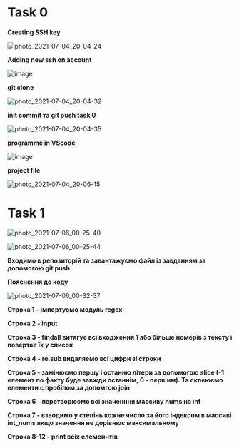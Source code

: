 # Task 0

**Creating SSH key**

![photo_2021-07-04_20-04-24](https://user-images.githubusercontent.com/81532518/124393412-14e31980-dd03-11eb-85c2-7d0472ee3340.jpg)

**Adding new ssh on account**


![image](https://user-images.githubusercontent.com/81532518/124393597-d732c080-dd03-11eb-8d2c-2e6c93732046.png)

**git clone**

![photo_2021-07-04_20-04-32](https://user-images.githubusercontent.com/81532518/124393426-26c4bc80-dd03-11eb-9d04-e9a9f0398c6b.jpg)

**init commit та git push task 0**

![photo_2021-07-04_20-04-35](https://user-images.githubusercontent.com/81532518/124393428-27f5e980-dd03-11eb-933f-7032de0394ab.jpg)

**programme in VScode**

![image](https://user-images.githubusercontent.com/81532518/124393445-3512d880-dd03-11eb-8707-95d8ef2651fb.png)

**project file**

![photo_2021-07-04_20-06-15](https://user-images.githubusercontent.com/81532518/124519177-37536080-ddf1-11eb-8223-f8e3c7cc1327.jpg)

# Task 1

![photo_2021-07-06_00-25-40](https://user-images.githubusercontent.com/81532518/124519008-bd22dc00-ddf0-11eb-9177-cd9c75ec7c25.jpg)

![photo_2021-07-06_00-25-44](https://user-images.githubusercontent.com/81532518/124519011-c0b66300-ddf0-11eb-8929-dfeaeaa13a4b.jpg)


**Входимо в репозиторій та завантажуємо файл із завданням за допомогою git push**

**Пояснення до коду**

![photo_2021-07-06_00-32-37](https://user-images.githubusercontent.com/81532518/124519344-b2b51200-ddf1-11eb-9f29-f2fe97bdcac3.jpg)

**Строка 1 - імпортуємо модуль regex**

**Строка 2 - input**

**Строка 3 - findall витягує всі входження 1 або більше номерів з тексту і повертає їх у список**

**Строка 4 - re.sub видаляемо всі цифри зі строки**

**Строка 5 - замінюємо першу і останню літери за допомогою slice (-1 елемент по факту  буде завжди останнім, 0 - першим). Та склеюємо елементи с пробілом за допомгою join**

**Строка 6 - перетворюємо всі значенння массиву nums на int**

**Строка 7 - взводимо у степінь кожне число за його індексом в массиві int_nums якщо значення не дорівнює максимальному**

**Строка 8-12 - print всіх елеменнтів**


